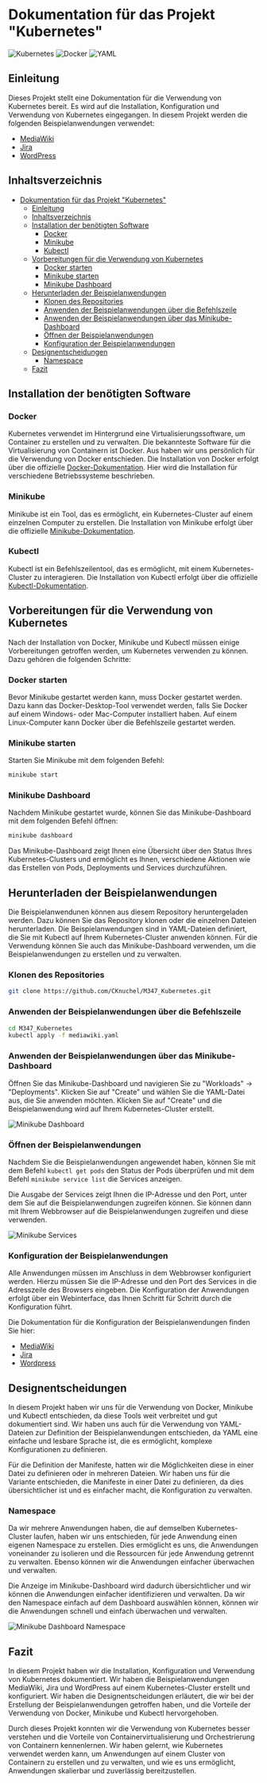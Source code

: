 # Dokumentation für das Projekt "Kubernetes"

![Kubernetes](https://img.shields.io/badge/kubernetes-%23326ce5.svg?style=for-the-badge&logo=kubernetes&logoColor=white)
![Docker](https://img.shields.io/badge/docker-%230db7ed.svg?style=for-the-badge&logo=docker&logoColor=white)
![YAML](https://img.shields.io/badge/yaml-%23ffffff.svg?style=for-the-badge&logo=yaml&logoColor=151515)


## Einleitung
Dieses Projekt stellt eine Dokumentation für die Verwendung von Kubernetes bereit. Es wird auf die Installation, Konfiguration und Verwendung von Kubernetes eingegangen. In diesem Projekt werden die folgenden Beispielanwendungen verwendet:
- [MediaWiki](https://www.mediawiki.org/wiki/MediaWiki)
- [Jira](https://www.atlassian.com/software/jira)
- [WordPress](https://wordpress.org/)

## Inhaltsverzeichnis
- [Dokumentation für das Projekt "Kubernetes"](#dokumentation-für-das-projekt-kubernetes)
  - [Einleitung](#einleitung)
  - [Inhaltsverzeichnis](#inhaltsverzeichnis)
  - [Installation der benötigten Software](#installation-der-benötigten-software)
    - [Docker](#docker)
    - [Minikube](#minikube)
    - [Kubectl](#kubectl)
  - [Vorbereitungen für die Verwendung von Kubernetes](#vorbereitungen-für-die-verwendung-von-kubernetes)
    - [Docker starten](#docker-starten)
    - [Minikube starten](#minikube-starten)
    - [Minikube Dashboard](#minikube-dashboard)
  - [Herunterladen der Beispielanwendungen](#herunterladen-der-beispielanwendungen)
    - [Klonen des Repositories](#klonen-des-repositories)
    - [Anwenden der Beispielanwendungen über die Befehlszeile](#anwenden-der-beispielanwendungen-über-die-befehlszeile)
    - [Anwenden der Beispielanwendungen über das Minikube-Dashboard](#anwenden-der-beispielanwendungen-über-das-minikube-dashboard)
    - [Öffnen der Beispielanwendungen](#öffnen-der-beispielanwendungen)
    - [Konfiguration der Beispielanwendungen](#konfiguration-der-beispielanwendungen)
  - [Designentscheidungen](#designentscheidungen)
    - [Namespace](#namespace)
  - [Fazit](#fazit)


## Installation der benötigten Software

### Docker
Kubernetes verwendet im Hintergrund eine Virtualisierungssoftware, um Container zu erstellen und zu verwalten. Die bekannteste Software für die Virtualisierung von Containern ist Docker. Aus haben wir uns persönlich für die Verwendung von Docker entschieden. Die Installation von Docker erfolgt über die offizielle [Docker-Dokumentation](https://docs.docker.com/get-docker/). Hier wird die Installation für verschiedene Betriebssysteme beschrieben.

### Minikube
Minikube ist ein Tool, das es ermöglicht, ein Kubernetes-Cluster auf einem einzelnen Computer zu erstellen. Die Installation von Minikube erfolgt über die offizielle [Minikube-Dokumentation](https://minikube.sigs.k8s.io/docs/start/).

### Kubectl
Kubectl ist ein Befehlszeilentool, das es ermöglicht, mit einem Kubernetes-Cluster zu interagieren. Die Installation von Kubectl erfolgt über die offizielle [Kubectl-Dokumentation](https://kubernetes.io/docs/tasks/tools/install-kubectl/).


## Vorbereitungen für die Verwendung von Kubernetes
Nach der Installation von Docker, Minikube und Kubectl müssen einige Vorbereitungen getroffen werden, um Kubernetes verwenden zu können. Dazu gehören die folgenden Schritte:

### Docker starten
Bevor Minikube gestartet werden kann, muss Docker gestartet werden. Dazu kann das Docker-Desktop-Tool verwendet werden, falls Sie Docker auf einem Windows- oder Mac-Computer installiert haben. Auf einem Linux-Computer kann Docker über die Befehlszeile gestartet werden.

### Minikube starten
Starten Sie Minikube mit dem folgenden Befehl:
```bash
minikube start
```

### Minikube Dashboard
Nachdem Minikube gestartet wurde, können Sie das Minikube-Dashboard mit dem folgenden Befehl öffnen:
```bash
minikube dashboard
```

Das Minikube-Dashboard zeigt Ihnen eine Übersicht über den Status Ihres Kubernetes-Clusters und ermöglicht es Ihnen, verschiedene Aktionen wie das Erstellen von Pods, Deployments und Services durchzuführen.


## Herunterladen der Beispielanwendungen
Die Beispielanwendunen können aus diesem Repository heruntergeladen werden. Dazu können Sie das Repository klonen oder die einzelnen Dateien herunterladen. Die Beispielanwendungen sind in YAML-Dateien definiert, die Sie mit Kubectl auf Ihrem Kubernetes-Cluster anwenden können.
Für die Verwendung können Sie auch das Minikube-Dashboard verwenden, um die Beispielanwendungen zu erstellen und zu verwalten.

### Klonen des Repositories
```bash
git clone https://github.com/CKnuchel/M347_Kubernetes.git
```

### Anwenden der Beispielanwendungen über die Befehlszeile
```bash
cd M347_Kubernetes
kubectl apply -f mediawiki.yaml
```

### Anwenden der Beispielanwendungen über das Minikube-Dashboard
Öffnen Sie das Minikube-Dashboard und navigieren Sie zu "Workloads" -> "Deployments". Klicken Sie auf "Create" und wählen Sie die YAML-Datei aus, die Sie anwenden möchten. Klicken Sie auf "Create" und die Beispielanwendung wird auf Ihrem Kubernetes-Cluster erstellt.

![Minikube Dashboard](./Assets/Minikube_Dashboard_Deployment.png)

### Öffnen der Beispielanwendungen
Nachdem Sie die Beispielanwendungen angewendet haben, können Sie mit dem Befehl `kubectl get pods` den Status der Pods überprüfen und mit dem Befehl `minikube service list` die Services anzeigen.

Die Ausgabe der Services zeigt Ihnen die IP-Adresse und den Port, unter dem Sie auf die Beispielanwendungen zugreifen können. Sie können dann mit Ihrem Webbrowser auf die Beispielanwendungen zugreifen und diese verwenden.

![Minikube Services](./Assets/Minikube_Service_List.png)

### Konfiguration der Beispielanwendungen
Alle Anwendungen müssen im Anschluss in dem Webbrowser konfiguriert werden. Hierzu müssen Sie die IP-Adresse und den Port des Services in die Adresszeile des Browsers eingeben. Die Konfiguration der Anwendungen erfolgt über ein Webinterface, das Ihnen Schritt für Schritt durch die Konfiguration führt.

Die Dokumentation für die Konfiguration der Beispielanwendungen finden Sie hier:
- [MediaWiki](./Mediawiki/README.md#installationsanleitung)
- [Jira](./Jira/README.md#installationsanleitung)
- [Wordpress](./Wordpress/README.md#installationsanleitung)

## Designentscheidungen
In diesem Projekt haben wir uns für die Verwendung von Docker, Minikube und Kubectl entschieden, da diese Tools weit verbreitet und gut dokumentiert sind. Wir haben uns auch für die Verwendung von YAML-Dateien zur Definition der Beispielanwendungen entschieden, da YAML eine einfache und lesbare Sprache ist, die es ermöglicht, komplexe Konfigurationen zu definieren.

Für die Definition der Manifeste, hatten wir die Möglichkeiten diese in einer Datei zu definieren oder in mehreren Dateien. Wir haben uns für die Variante entschieden, die Manifeste in einer Datei zu definieren, da dies übersichtlicher ist und es einfacher macht, die Konfiguration zu verwalten.

### Namespace
Da wir mehrere Anwendungen haben, die auf demselben Kubernetes-Cluster laufen, haben wir uns entschieden, für jede Anwendung einen eigenen Namespace zu erstellen. Dies ermöglicht es uns, die Anwendungen voneinander zu isolieren und die Ressourcen für jede Anwendung getrennt zu verwalten. Ebenso können wir die Anwendungen einfacher überwachen und verwalten.

Die Anzeige im Minikube-Dashboard wird dadurch übersichtlicher und wir können die Anwendungen einfacher identifizieren und verwalten. Da wir den Namespace einfach auf dem Dashboard auswählen können, können wir die Anwendungen schnell und einfach überwachen und verwalten.

![Minikube Dashboard Namespace](./Assets/Minikube_Namespace_Selection.png)

## Fazit
In diesem Projekt haben wir die Installation, Konfiguration und Verwendung von Kubernetes dokumentiert. Wir haben die Beispielanwendungen MediaWiki, Jira und WordPress auf einem Kubernetes-Cluster erstellt und konfiguriert. Wir haben die Designentscheidungen erläutert, die wir bei der Erstellung der Beispielanwendungen getroffen haben, und die Vorteile der Verwendung von Docker, Minikube und Kubectl hervorgehoben.

Durch dieses Projekt konnten wir die Verwendung von Kubernetes besser verstehen und die Vorteile von Containervirtualisierung und Orchestrierung von Containern kennenlernen. Wir haben gelernt, wie Kubernetes verwendet werden kann, um Anwendungen auf einem Cluster von Containern zu erstellen und zu verwalten, und wie es uns ermöglicht, Anwendungen skalierbar und zuverlässig bereitzustellen.
